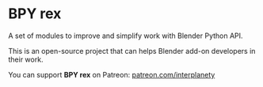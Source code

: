 # BPY rex
A set of modules to improve and simplify work with Blender Python API.

This is an open-source project that can helps Blender add-on developers in their work.

You can support **BPY rex** on Patreon: <a href="https://www.patreon.com/interplanety">patreon.com/interplanety</a>

